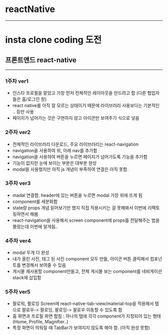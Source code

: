 # reactNative

---

# insta clone coding 도전

## 프론트앤드 react-native

---

### 1주차 ver1

- 인스타 프로필을 맡았고 가장 먼저 전체적인 레이아웃을 만드려고 함 (다른 협업자들은 홈/로그인 창)
- react native를 아직 잘 모르는 상태이기 때문에 라이브러리 사용보다는 기본적인 <View> <Text>.. 등만 사용
- 페이지가 넘어가는 것은 구현하지 않고 아이콘만 보여주기 식으로 넣음

### 2주차 ver2

- 전체적인 라이브러리 다운로드, 주요 라이브러리는 react-navigation
- navigation을 사용하여 위, 아래 nav를 추가함
- navigation을 사용하여 버튼을 누르면 페이지가 넘어가도록 기능을 추가함
- 기능이 없지만 눈에 보이는 부분은 대부분 완성
- modal을 사용했지만 아직 js 개념이 부족하여 연결은 아직 못함.

### 3주차 ver3

- madal 연결함. header에 있는 버튼을 누르면 modal 가장 위에 뜨게 됨
- component를 세분화함
- state랑 props 개념 읽어보기만 했지 직접 적용시키는 걸 못해봐서 이번에 리팩토링하면서 해봄
- react-navigation을 사용해서 screen component에 props를 전달해주는 법을 몰랐는데 이번에 알게됨..


### 4주차 ver4
- modal 두개 다 완성
- 내가 올린 사진, 태그 된 사진 component 모두 만듦, 아이콘 버튼 클릭해서 컴포넌트를 변경해서 보여줄 수 있음 
- 게시물 재사용할 component만들고, 전체 게시물 보는 component를 네비게이션 stack에 삽입함 

### 5주차 ver5
- 팔로워, 팔로잉 Screen에 react-native-tab-view/material-top을 적용해서 탭으로 팔로우-> 팔로잉, 팔로잉-> 팔로우 이동할 수 있도록 함 
- 홈 화면과 프로필 화면 합침 : 하나의 탭에 각각 component가 지정되어 있는 형태 (Home, Profile, Magnifier..)
- 특정 화면이 띄워질 때 TabBar가 보여지지 않도록 해야 함. (아직 완성 못함)
